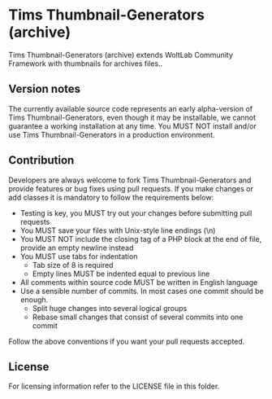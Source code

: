Tims Thumbnail-Generators (archive)
===================================

Tims Thumbnail-Generators (archive) extends WoltLab Community Framework with thumbnails for archives files.. 


Version notes
-------------

The currently available source code represents an early alpha-version of Tims Thumbnail-Generators, even though it may be installable, we cannot guarantee a working installation at any time. You MUST NOT install and/or use Tims Thumbnail-Generators in a production environment.

Contribution
------------

Developers are always welcome to fork Tims Thumbnail-Generators and provide features or bug fixes using pull requests. If you make changes or add classes it is mandatory to follow the requirements below:

* Testing is key, you MUST try out your changes before submitting pull requests
* You MUST save your files with Unix-style line endings (\n)
* You MUST NOT include the closing tag of a PHP block at the end of file, provide an empty newline instead
* You MUST use tabs for indentation
    * Tab size of 8 is required
    * Empty lines MUST be indented equal to previous line
* All comments within source code MUST be written in English language
* Use a sensible number of commits. In most cases one commit should be enough.
    * Split huge changes into several logical groups
    * Rebase small changes that consist of several commits into one commit

Follow the above conventions if you want your pull requests accepted.

License
-------

For licensing information refer to the LICENSE file in this folder.
